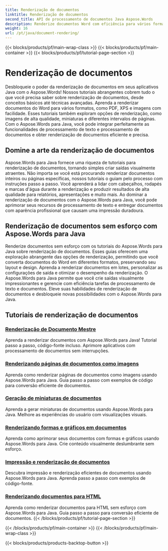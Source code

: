 ```yaml
---
title: Renderização de documentos
linktitle: Renderização de documentos
second_title: API de processamento de documentos Java Aspose.Words
description: Renderize documentos Word com eficiência para vários formatos em Java com Aspose.Words! Domine a renderização de documentos para saídas profissionais.
weight: 16
url: /pt/java/document-rendering/
---
```


{{< blocks/products/pf/main-wrap-class >}}
{{< blocks/products/pf/main-container >}}
{{< blocks/products/pf/tutorial-page-section >}}

# Renderização de documentos


Desbloqueie o poder da renderização de documentos em seus aplicativos Java com o Aspose.Words! Nossos tutoriais abrangentes cobrem tudo o que você precisa saber sobre renderização de documentos, desde conceitos básicos até técnicas avançadas. Aprenda a renderizar documentos do Word para vários formatos, como PDF, XPS e imagens com facilidade. Esses tutoriais também exploram opções de renderização, como imagens de alta qualidade, miniaturas e diferentes intervalos de páginas. Com o Aspose.Words para Java, você pode integrar perfeitamente as funcionalidades de processamento de texto e processamento de documentos e obter renderização de documentos eficiente e precisa.

## Domine a arte da renderização de documentos

Aspose.Words para Java fornece uma riqueza de tutoriais para renderização de documentos, tornando simples criar saídas visualmente atraentes. Não importa se você está procurando renderizar documentos inteiros ou páginas específicas, nossos tutoriais o guiam pelo processo com instruções passo a passo. Você aprenderá a lidar com cabeçalhos, rodapés e marcas d'água durante a renderização e produzir resultados de alta qualidade para relatórios, apresentações e muito mais. Ao dominar a renderização de documentos com o Aspose.Words para Java, você pode aprimorar seus recursos de processamento de texto e entregar documentos com aparência profissional que causam uma impressão duradoura.

## Renderização de documentos sem esforço com Aspose.Words para Java

Renderize documentos sem esforço com os tutoriais do Aspose.Words para Java sobre renderização de documentos. Esses guias oferecem uma exploração abrangente das opções de renderização, permitindo que você converta documentos do Word em diferentes formatos, preservando seu layout e design. Aprenda a renderizar documentos em lotes, personalizar as configurações de saída e otimizar o desempenho da renderização. O Aspose.Words para Java permite que você crie saídas visualmente impressionantes e gerencie com eficiência tarefas de processamento de texto e documentos. Eleve suas habilidades de renderização de documentos e desbloqueie novas possibilidades com o Aspose.Words para Java.

## Tutoriais de renderização de documentos
### [ Renderização de Documento Mestre](./master-document-rendering/)
Aprenda a renderizar documentos com Aspose.Words para Java! Tutorial passo a passo, código-fonte incluso. Aprimore aplicativos com processamento de documentos sem interrupções.
### [Renderizando páginas de documentos como imagens](./rendering-document-pages-images/)
Aprenda como renderizar páginas de documentos como imagens usando Aspose.Words para Java. Guia passo a passo com exemplos de código para conversão eficiente de documentos.
### [Geração de miniaturas de documentos](./document-thumbnail-generation/)
Aprenda a gerar miniaturas de documentos usando Aspose.Words para Java. Melhore as experiências do usuário com visualizações visuais.
### [Renderizando formas e gráficos em documentos](./rendering-shapes-graphics/)
Aprenda como aprimorar seus documentos com formas e gráficos usando Aspose.Words para Java. Crie conteúdo visualmente deslumbrante sem esforço.
### [Impressão e renderização de documentos](./document-printing-rendering/)
Descubra impressão e renderização eficientes de documentos usando Aspose.Words para Java. Aprenda passo a passo com exemplos de código-fonte.
### [Renderizando documentos para HTML](./rendering-documents-html/)
Aprenda como renderizar documentos para HTML sem esforço com Aspose.Words para Java. Guia passo a passo para conversão eficiente de documentos.
{{< /blocks/products/pf/tutorial-page-section >}}

{{< /blocks/products/pf/main-container >}}
{{< /blocks/products/pf/main-wrap-class >}}

{{< blocks/products/products-backtop-button >}}
